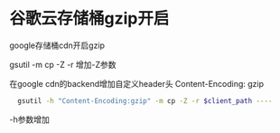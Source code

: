# 谷歌云存储桶gzip开启

google存储桶cdn开启gzip

gsutil -m cp -Z -r 增加-Z参数

 

在google cdn的backend增加自定义header头 Content-Encoding: gzip

```sh
  gsutil -h "Content-Encoding:gzip" -m cp -Z -r $client_path ----
```

-h参数增加
